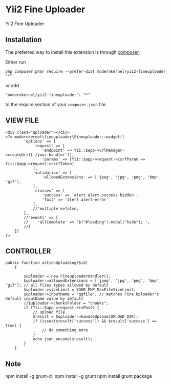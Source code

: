 Yii2 Fine Uploader
==================
Yii2 Fine Uploader

Installation
------------

The preferred way to install this extension is through [composer](http://getcomposer.org/download/).

Either run

```
php composer.phar require --prefer-dist modernkernel/yii2-fineuploader "*"
```

or add

```
"modernkernel/yii2-fineuploader": "*"
```

to the require section of your `composer.json` file.

VIEW FILE
---------
```
<div class="uploader"></div>
<?= modernkernel\fineuploader\Fineuploader::widget([
        'options' => [
            'request' => [
                'endpoint' => Yii::$app->urlManager->createUrl(['/your-handler']),
                'params' => [Yii::$app->request->csrfParam => Yii::$app->request->csrfToken]
            ],
            'validation' => [
                'allowedExtensions' => ['jpeg', 'jpg', 'png', 'bmp', 'gif'],
            ],
            'classes' => [
                'success' => 'alert alert-success hidden',
                'fail' => 'alert alert-error'
            ],
            //'multiple'=>false,
        ],
        //'events' => [
        //    'allComplete' => '$("#loading").modal("hide"); ',
        //]
    ])
?>
```

CONTROLLER
----------

```
public function actionUploading($id)
    {

        $uploader = new FineuploaderHandler();
        $uploader->allowedExtensions = ['jpeg', 'jpg', 'png', 'bmp', 'gif']; // all files types allowed by default
        $uploader->sizeLimit = YOUR_PHP_MaxFileSizeLimit;
        $uploader->inputName = "qqfile"; // matches Fine Uploader's default inputName value by default
        //$uploader->chunksFolder = "chunks";
        if (Yii::$app->request->isPost) {
            // upload file
            $result = $uploader->handleUpload(UPLOAD DIR);
            if (isset($result['success']) && $result['success'] == true) {
                // do something more
            }
            echo json_encode($result);            
        }
    }
```

Note
----
npm install -g grunt-cli
npm install -g grunt
npm install
grunt package
